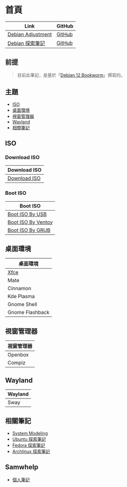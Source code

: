 
# 首頁

| Link | GitHub |
| ---- | ------ |
| [Debian Adjustment](https://samwhelp.github.io/debian-adjustment/) | [GitHub](https://github.com/samwhelp/debian-adjustment) |
| [Debian 探索筆記](https://samwhelp.github.io/note-about-debian/) | [GitHub](https://github.com/samwhelp/note-about-debian) |


## 前提

> 目前此筆記，是基於「[Debian 12 Bookworm](https://samwhelp.github.io/note-about-debian/read/link/release/debian-12-bookworm.html)」撰寫的。


## 主題

* [ISO](#iso)
* [桌面環境](#桌面環境)
* [視窗管理器](#視窗管理器)
* [Wayland](#wayland)
* [相關筆記](#相關筆記)


## ISO

### Download ISO

| Download ISO |
| --- |
| [Download ISO](https://samwhelp.github.io/note-about-debian/read/core/iso/download-iso.html) |


### Boot ISO

| Boot ISO |
| --- |
| [Boot ISO By USB](https://samwhelp.github.io/note-about-debian/read/core/iso/boot-iso/boot-iso-by-usb.html) |
| [Boot ISO By Ventoy](https://samwhelp.github.io/note-about-debian/read/core/iso/boot-iso/boot-iso-by-ventoy.html) |
| [Boot ISO By GRUB](https://samwhelp.github.io/note-about-debian/read/core/iso/boot-iso/boot-iso-by-grub.html) |


## 桌面環境

| 桌面環境 |
| --- |
| [Xfce](https://samwhelp.github.io/note-about-debian/read/master/desktop-environment/xfce.html) |
| Mate |
| Cinnamon |
| Kde Plasma |
| Gnome Shell |
| Gnome Flashback |


## 視窗管理器

| 視窗管理器 |
| --- |
| Openbox |
| Compiz |


## Wayland

| Wayland |
| --- |
| Sway |


## 相關筆記

* [System Modeling](https://samwhelp.github.io/system-modeling/)
* [Ubuntu 探索筆記](https://samwhelp.github.io/note-about-ubuntu/)
* [Fedora 探索筆記](https://samwhelp.github.io/note-about-fedora/)
* [Archlinux 探索筆記](https://samwhelp.github.io/note-about-archlinux/)



## Samwhelp

* [個人筆記](https://samwhelp.github.io/book/)

